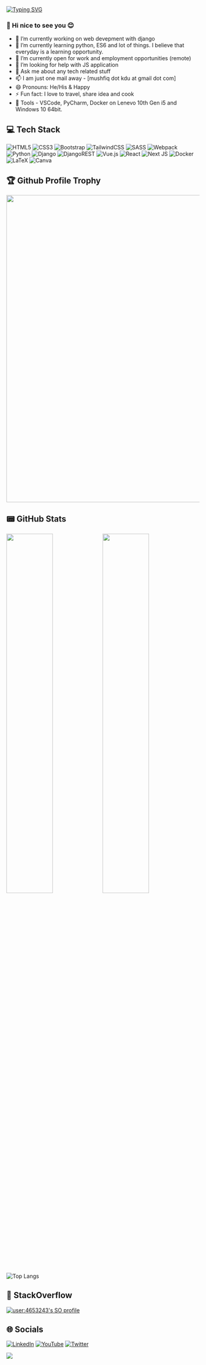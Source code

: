 [![Typing SVG](https://readme-typing-svg.herokuapp.com?multiline=true&width=500&lines=Trying+to+be+a+full-stack+web+developer.++++++++++)](https://git.io/typing-svg)

### 👋 Hi nice to see you 😊

- 🔭 I’m currently working on web devepment with django
- 🌱 I’m currently learning python, ES6 and lot of things. I believe that everyday is a learning opportunity.
- 👯 I’m currently open for work and employment opportunities (remote)
- 🤔 I’m looking for help with JS application
- 💬 Ask me about any tech related stuff
- 📫 I am just one mail away - [mushfiq dot kdu at gmail dot com]
- 😄 Pronouns: He/His & Happy
- ⚡ Fun fact: I love to travel, share idea and cook
- 🔧 Tools - VSCode, PyCharm, Docker on Lenevo 10th Gen i5 and Windows 10 64bit.

## 💻 Tech Stack
![HTML5](https://img.shields.io/badge/html5-%23E34F26.svg?style=for-the-badge&logo=html5&logoColor=white)
![CSS3](https://img.shields.io/badge/css3-%231572B6.svg?style=for-the-badge&logo=css3&logoColor=white)
![Bootstrap](https://img.shields.io/badge/bootstrap-%23563D7C.svg?style=for-the-badge&logo=bootstrap&logoColor=white)
![TailwindCSS](https://img.shields.io/badge/tailwindcss-%2338B2AC.svg?style=for-the-badge&logo=tailwind-css&logoColor=white)
![SASS](https://img.shields.io/badge/SASS-hotpink.svg?style=for-the-badge&logo=SASS&logoColor=white)
![Webpack](https://img.shields.io/badge/webpack-%238DD6F9.svg?style=for-the-badge&logo=webpack&logoColor=black)
![Python](https://img.shields.io/badge/python-3670A0?style=for-the-badge&logo=python&logoColor=ffdd54) 
![Django](https://img.shields.io/badge/django-%23092E20.svg?style=for-the-badge&logo=django&logoColor=white) 
![DjangoREST](https://img.shields.io/badge/DJANGO-REST-ff1709?style=for-the-badge&logo=django&logoColor=white&color=ff1709&labelColor=gray) 
![Vue.js](https://img.shields.io/badge/vuejs-%2335495e.svg?style=for-the-badge&logo=vuedotjs&logoColor=%234FC08D)
![React](https://img.shields.io/badge/react-%2320232a.svg?style=for-the-badge&logo=react&logoColor=%2361DAFB)
![Next JS](https://img.shields.io/badge/Next-black?style=for-the-badge&logo=next.js&logoColor=white)
![Docker](https://img.shields.io/badge/docker-%230db7ed.svg?style=for-the-badge&logo=docker&logoColor=white)
![LaTeX](https://img.shields.io/badge/latex-%23008080.svg?style=for-the-badge&logo=latex&logoColor=white)
![Canva](https://img.shields.io/badge/Canva-%2300C4CC.svg?style=for-the-badge&logo=Canva&logoColor=white)

<h2>🏆 Github Profile Trophy</h2>
<img width=800 src="https://github-profile-trophy.vercel.app/?username=mushfiqur-rahman&column=9&theme=blueberry&no-frame=true"/>

## 📟 GitHub Stats
<p align="left">
	<img width="49%" src="https://github-readme-stats.vercel.app/api?username=mushfiqur-rahman&show_icons=true&theme=blueberry" />
	<img width="49%" src="https://github-readme-streak-stats.herokuapp.com/?user=mushfiqur-rahman&theme=blueberry" />
</p>


![Top Langs](https://github-readme-stats.vercel.app/api/top-langs/?username=mushfiqur-rahman&layout=compact)

<h2>💖  StackOverflow </h2>
<a href="https://github.com/johannchopin/stackoverflow-readme-profile">
  <img src="https://stackoverflow-readme-profile.johannchopin.fr/profile/4653243?theme=monokai&website=true&location=true" alt="user:4653243's SO profile">
</a>

## 🌐 Socials
[![LinkedIn](https://img.shields.io/badge/LinkedIn-0077B5?style=for-the-badge&logo=linkedin&logoColor=white)](https://www.linkedin.com/in/mushfiqurrahmanshaon/)
[![YouTube](https://img.shields.io/badge/YouTube-FF0000?style=for-the-badge&logo=youtube&logoColor=white)](https://www.youtube.com/channel/UCsKTOlTLWawN-sVK7vaePrA) 
[![Twitter](https://img.shields.io/twitter/follow/mushfiq_style?logo=Twitter&style=for-the-badge)](https://twitter.com/mushfiq_style)

![](https://komarev.com/ghpvc/?username=mushfiqur-rahman)


